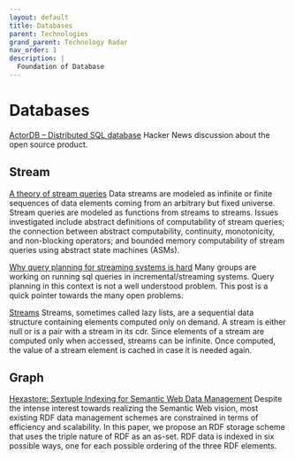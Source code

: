 ```yaml
---
layout: default
title: Databases
parent: Technologies
grand_parent: Technology Radar
nav_order: 1
description: |
  Foundation of Database
---
```


# Databases

[ActorDB – Distributed SQL database](https://news.ycombinator.com/item?id=17331904) Hacker News discussion about the open source product.


## Stream

[A theory of stream queries](https://www.microsoft.com/en-us/research/wp-content/uploads/2017/01/189.pdf) Data streams are modeled as infinite or finite sequences of data elements coming from an arbitrary but fixed universe. Stream queries are modeled as functions from streams to streams. Issues investigated include abstract definitions of computability of stream queries; the connection between abstract computability, continuity, monotonicity, and non-blocking operators; and bounded memory computability of stream queries using abstract state machines (ASMs).

[Why query planning for streaming systems is hard](https://www.scattered-thoughts.net/writing/why-query-planning-for-streaming-systems-is-hard) Many groups are working on running sql queries in incremental/streaming systems. Query planning in this context is not a well understood problem. This post is a quick pointer towards the many open problems.

[Streams](https://srfi.schemers.org/srfi-41/srfi-41.html) Streams, sometimes called lazy lists, are a sequential data structure containing elements computed only on demand. A stream is either null or is a pair with a stream in its cdr. Since elements of a stream are computed only when accessed, streams can be infinite. Once computed, the value of a stream element is cached in case it is needed again.

## Graph

[Hexastore: Sextuple Indexing for Semantic Web Data Management](http://karras.rutgers.edu/hexastore.pdf) Despite the intense interest towards realizing the Semantic Web vision, most existing RDF data management schemes are constrained in terms of efficiency and scalability. In this paper, we propose an RDF storage scheme that uses the triple nature of RDF as an as-set. RDF data is indexed in six possible ways, one for each possible ordering of the three RDF elements.

